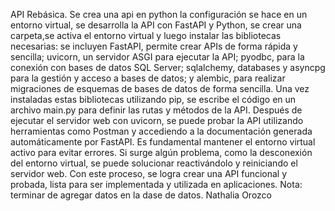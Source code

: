 API Rebásica. Se crea una api en python  la configuración  se hace en un entorno virtual, se desarrolla la API con FastAPI y Python, se 
crear una carpeta,se activa el entorno virtual y luego instalar las bibliotecas necesarias: se incluyen FastAPI,
 permite crear APIs de forma rápida y sencilla; uvicorn,
un servidor ASGI para ejecutar la API; pyodbc, para la conexión con bases de datos SQL Server; sqlalchemy,
databases y asyncpg para la gestión y acceso a bases de datos; y alembic, para realizar migraciones de esquemas
de bases de datos de forma sencilla. Una vez instaladas estas bibliotecas utilizando pip, se escribe el código en
un archivo main.py para definir las rutas y métodos de la API. Después de ejecutar el servidor web con uvicorn, se
puede probar la API utilizando herramientas como Postman y accediendo a la documentación generada automáticamente
por FastAPI. Es fundamental mantener el entorno virtual activo para evitar errores. Si surge algún problema, como
la desconexión del entorno virtual, se puede solucionar reactivándolo y reiniciando el servidor web. Con este proceso,
se logra crear una API funcional y probada, lista para ser implementada y utilizada en aplicaciones.
Nota: terminar de agregar datos en la dase de datos. Nathalia Orozco
